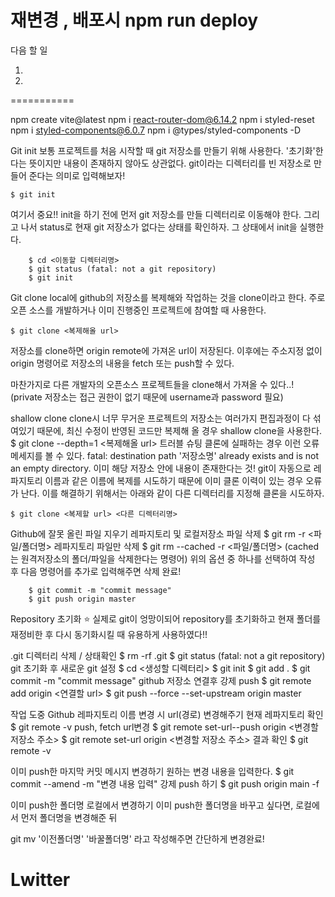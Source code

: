 재변경 , 배포시
npm run deploy
===========
다음 할 일

1. 
2. 
===========

npm create vite@latest
npm i react-router-dom@6.14.2
npm i styled-reset
npm i styled-components@6.0.7
npm i @types/styled-components -D

Git init
보통 프로젝트를 처음 시작할 때 git 저장소를 만들기 위해 사용한다. '초기화'한다는 뜻이지만 내용이 존재하지 않아도 상관없다. git이라는 디렉터리를 빈 저장소로 만들어 준다는 의미로 입력해보자!

	$ git init
여기서 중요!! init을 하기 전에 먼저 git 저장소를 만들 디렉터리로 이동해야 한다. 그리고 나서 status로 현재 git 저장소가 없다는 상태를 확인하자. 그 상태에서 init을 실행한다.

        $ cd <이동할 디렉터리명>
        $ git status (fatal: not a git repository)
        $ git init 

Git clone
local에 github의 저장소를 복제해와 작업하는 것을 clone이라고 한다.
주로 오픈 소스를 개발하거나 이미 진행중인 프로젝트에 참여할 때 사용한다.

	$ git clone <복제해올 url>
저장소를 clone하면 origin remote에 가져온 url이 저장된다. 이후에는 주소지정 없이 origin 명령어로 저장소의 내용을 fetch 또는 push할 수 있다.

마찬가지로 다른 개발자의 오픈소스 프로젝트들을 clone해서 가져올 수 있다..!
(private 저장소는 접근 권한이 없기 때문에 username과 password 필요)

shallow clone
clone시 너무 무거운 프로젝트의 저장소는 여러가지 편집과정이 다 섞여있기 때문에, 최신 수정이 반영된 코드만 복제해 올 경우 shallow clone을 사용한다.
	$ git clone --depth=1 <복제해올 url>
트러블 슈팅
클론에 실패하는 경우 이런 오류 메세지를 볼 수 있다.
fatal: destination path '저장소명' already exists and is not an empty directory.
이미 해당 저장소 안에 내용이 존재한다는 것! git이 자동으로 레파지토리 이름과 같은 이름에 복제를 시도하기 때문에 이미 클론 이력이 있는 경우 오류가 난다. 이를 해결하기 위해서는 아래와 같이 다른 디렉터리를 지정해 클론을 시도하자.

	$ git clone <복제할 url> <다른 디렉터리명>

Github에 잘못 올린 파일 지우기
레파지토리 및 로컬저장소 파일 삭제
	$ git rm -r <파일/폴더명> 
레파지토리 파일만 삭제
	$ git rm --cached -r <파일/폴더명>
    	(cached는 원격저장소의 폴더/파일을 삭제한다는 명령어)
위의 옵션 중 하나를 선택하여 작성 후 다음 명령어를 추가로 입력해주면 삭제 완료!

        $ git commit -m "commit message"
        $ git push origin master

Repository 초기화 ⭐️
실제로 git이 엉망이되어 repository를 초기화하고 현재 폴더를 재정비한 후 다시 동기화시킬 때 유용하게 사용하였다!!

.git 디렉터리 삭제 / 상태확인
	$ rm -rf .git
        $ git status (fatal: not a git repository)
git 초기화 후 새로운 git 설정
        $ cd <생성할 디렉터리>
        $ git init
        $ git add .
        $ git commit -m "commit message"
github 저장소 연결후 강제 push
        $ git remote add origin <연결할 url>
        $ git push --force --set-upstream origin master 

작업 도중 Github 레파지토리 이름 변경 시 url(경로) 변경해주기
현재 레파지토리 확인
	$ git remote -v
push, fetch url변경
        $ git remote set-url--push origin <변경할 저장소 주소>
        $ git remote set-url origin <변경할 저장소 주소>
결과 확인
	$ git remote -v 

이미 push한 마지막 커밋 메시지 변경하기
원하는 변경 내용을 입력한다.
	$ git commit --amend -m "변경 내용 입력"
강제 push 하기
	$ git push origin main -f 

이미 push한 폴더명 로컬에서 변경하기
이미 push한 폴더명을 바꾸고 싶다면, 로컬에서 먼저 폴더명을 변경해준 뒤

git mv '이전폴더명' '바꿀폴더명'
라고 작성해주면 간단하게 변경완료!

# Lwitter
